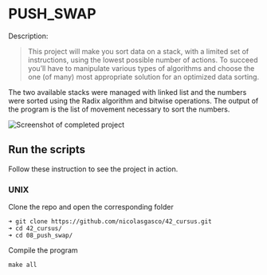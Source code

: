 # PUSH_SWAP

Description:
> This project will make you sort data on a stack, with a limited set of instructions, using the lowest possible number of actions. To succeed you’ll have to manipulate various
types of algorithms and choose the one (of many) most appropriate solution for an optimized data sorting.

The two available stacks were managed with linked list and the numbers were sorted using the Radix algorithm and bitwise operations. The output of the program is the list of movement necessary to sort the numbers.

![Screenshot of completed project](https://res.cloudinary.com/ngasco/image/upload/v1635067508/42/Screenshot_from_2021-10-24_11-22-56_mfbq1j.png "Screenshot of Minitalk")
## Run the scripts

Follow these instruction to see the project in action.

### UNIX
Clone the repo and open the corresponding folder
```
➜ git clone https://github.com/nicolasgasco/42_cursus.git
➜ cd 42_cursus/
➜ cd 08_push_swap/
```
Compile the program
```
make all
```
